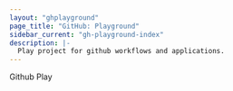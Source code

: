 ```yaml
---
layout: "ghplayground"
page_title: "GitHub: Playground"
sidebar_current: "gh-playground-index"
description: |-
  Play project for github workflows and applications.
---
```


Github Play